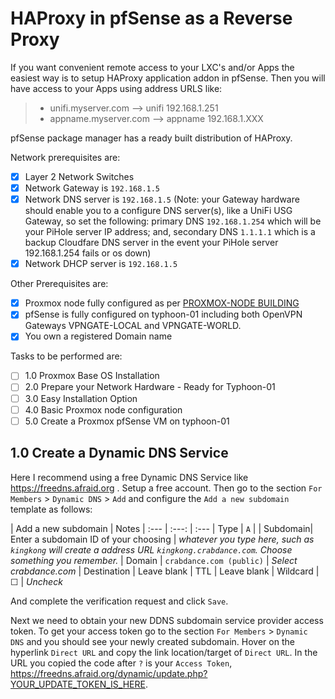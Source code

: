 # HAProxy in pfSense as a Reverse Proxy
If you want convenient remote access to your LXC's and/or Apps the easiest way is to setup HAProxy application addon in pfSense. Then you will have access to your Apps using address URLS like:
> *  unifi.myserver.com --> unifi 192.168.1.251
> * appname.myserver.com --> appname 192.168.1.XXX

pfSense package manager has a ready built distribution of HAProxy.

Network prerequisites are:
- [x] Layer 2 Network Switches
- [x] Network Gateway is `192.168.1.5`
- [x] Network DNS server is `192.168.1.5` (Note: your Gateway hardware should enable you to a configure DNS server(s), like a UniFi USG Gateway, so set the following: primary DNS `192.168.1.254` which will be your PiHole server IP address; and, secondary DNS `1.1.1.1` which is a backup Cloudfare DNS server in the event your PiHole server 192.168.1.254 fails or os down)
- [x] Network DHCP server is `192.168.1.5`

Other Prerequisites are:
- [x] Proxmox node fully configured as per [PROXMOX-NODE BUILDING](https://github.com/ahuacate/proxmox-node/blob/master/README.md#proxmox-node-building)
- [x] pfSense is fully configured on typhoon-01 including both OpenVPN Gateways VPNGATE-LOCAL and VPNGATE-WORLD.
- [x] You own a registered Domain name

Tasks to be performed are:
- [ ] 1.0 Proxmox Base OS Installation
- [ ] 2.0 Prepare your Network Hardware - Ready for Typhoon-01
- [ ] 3.0 Easy Installation Option
- [ ] 4.0 Basic Proxmox node configuration
- [ ] 5.0 Create a Proxmox pfSense VM on typhoon-01

## 1.0 Create a Dynamic DNS Service
Here I recommend using a free Dynamic DNS Service like https://freedns.afraid.org . Setup a free account. Then go to the section `For Members` > `Dynamic DNS` > `Add` and configure the `Add a new subdomain` template as follows:

| Add a new subdomain | Notes
| :---  | :---: | :---
| Type | `A` |
| Subdomain| Enter a subdomain ID of your choosing | *whatever you type here, such as `kingkong` will create a address URL `kingkong.crabdance.com`. Choose something you remember.*
| Domain | `crabdance.com (public)` | *Select crabdance.com*
| Destination | Leave blank
| TTL | Leave blank
| Wildcard | ☐ | *Uncheck*

And complete the verification request and click `Save`.

Next we need to obtain your new DDNS subdomain service provider access token. To get your access token go to the section `For Members` > `Dynamic DNS` and you should see your newly created subdomain. Hover on the hyperlink `Direct URL` and copy the link location/target of `Direct URL`. In the URL you copied the code after `?` is your `Access Token`, https://freedns.afraid.org/dynamic/update.php?YOUR_UPDATE_TOKEN_IS_HERE. 




